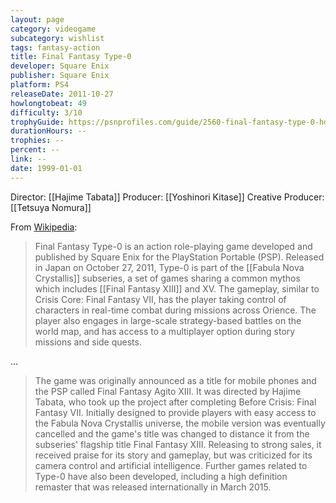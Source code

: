 ```yaml
---
layout: page
category: videogame
subcategory: wishlist
tags: fantasy-action
title: Final Fantasy Type-0
developer: Square Enix
publisher: Square Enix
platform: PS4
releaseDate: 2011-10-27
howlongtobeat: 49
difficulty: 3/10
trophyGuide: https://psnprofiles.com/guide/2560-final-fantasy-type-0-hd-trophy-guide
durationHours: --
trophies: --
percent: --
link: --
date: 1999-01-01
---
```


Director: [[Hajime Tabata]]
Producer: [[Yoshinori Kitase]]
Creative Producer: [[Tetsuya Nomura]]

From [Wikipedia](https://en.m.wikipedia.org/wiki/Final_Fantasy_Type-0):

> Final Fantasy Type-0 is an action role-playing game developed and published by Square Enix for the PlayStation Portable (PSP). Released in Japan on October 27, 2011, Type-0 is part of the [[Fabula Nova Crystallis]] subseries, a set of games sharing a common mythos which includes [[Final Fantasy XIII]] and XV. The gameplay, similar to Crisis Core: Final Fantasy VII, has the player taking control of characters in real-time combat during missions across Orience. The player also engages in large-scale strategy-based battles on the world map, and has access to a multiplayer option during story missions and side quests.

…

> The game was originally announced as a title for mobile phones and the PSP called Final Fantasy Agito XIII. It was directed by Hajime Tabata, who took up the project after completing Before Crisis: Final Fantasy VII. Initially designed to provide players with easy access to the Fabula Nova Crystallis universe, the mobile version was eventually cancelled and the game's title was changed to distance it from the subseries' flagship title Final Fantasy XIII. Releasing to strong sales, it received praise for its story and gameplay, but was criticized for its camera control and artificial intelligence. Further games related to Type-0 have also been developed, including a high definition remaster that was released internationally in March 2015.

